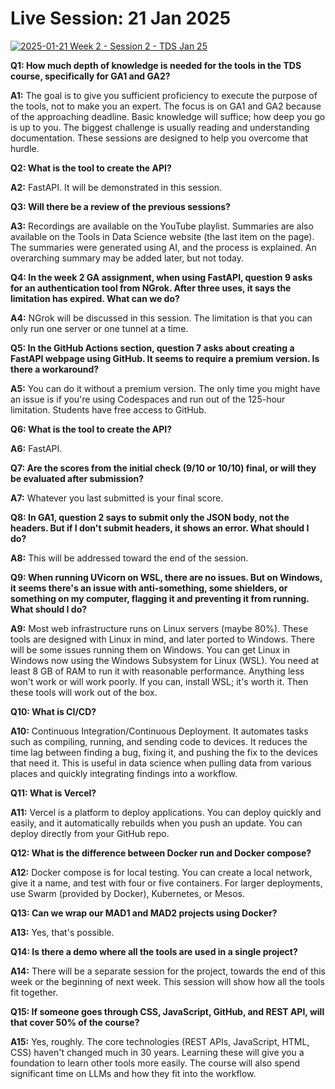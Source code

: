 # Live Session: 21 Jan 2025

[![2025-01-21 Week 2 - Session 2 - TDS Jan 25](https://i.ytimg.com/vi_webp/0e0RhXREnxU/sddefault.webp)](https://youtu.be/0e0RhXREnxU)

**Q1: How much depth of knowledge is needed for the tools in the TDS course, specifically for GA1 and GA2?**

**A1:** The goal is to give you sufficient proficiency to execute the purpose of the tools, not to make you an expert. The focus is on GA1 and GA2 because of the approaching deadline. Basic knowledge will suffice; how deep you go is up to you. The biggest challenge is usually reading and understanding documentation. These sessions are designed to help you overcome that hurdle.

**Q2: What is the tool to create the API?**

**A2:** FastAPI. It will be demonstrated in this session.

**Q3: Will there be a review of the previous sessions?**

**A3:** Recordings are available on the YouTube playlist. Summaries are also available on the Tools in Data Science website (the last item on the page). The summaries were generated using AI, and the process is explained. An overarching summary may be added later, but not today.

**Q4: In the week 2 GA assignment, when using FastAPI, question 9 asks for an authentication tool from NGrok. After three uses, it says the limitation has expired. What can we do?**

**A4:** NGrok will be discussed in this session. The limitation is that you can only run one server or one tunnel at a time.

**Q5: In the GitHub Actions section, question 7 asks about creating a FastAPI webpage using GitHub. It seems to require a premium version. Is there a workaround?**

**A5:** You can do it without a premium version. The only time you might have an issue is if you're using Codespaces and run out of the 125-hour limitation. Students have free access to GitHub.

**Q6: What is the tool to create the API?**

**A6:** FastAPI.

**Q7: Are the scores from the initial check (9/10 or 10/10) final, or will they be evaluated after submission?**

**A7:** Whatever you last submitted is your final score.

**Q8: In GA1, question 2 says to submit only the JSON body, not the headers. But if I don't submit headers, it shows an error. What should I do?**

**A8:** This will be addressed toward the end of the session.

**Q9: When running UVicorn on WSL, there are no issues. But on Windows, it seems there's an issue with anti-something, some shielders, or something on my computer, flagging it and preventing it from running. What should I do?**

**A9:** Most web infrastructure runs on Linux servers (maybe 80%). These tools are designed with Linux in mind, and later ported to Windows. There will be some issues running them on Windows. You can get Linux in Windows now using the Windows Subsystem for Linux (WSL). You need at least 8 GB of RAM to run it with reasonable performance. Anything less won't work or will work poorly. If you can, install WSL; it's worth it. Then these tools will work out of the box.

**Q10: What is CI/CD?**

**A10:** Continuous Integration/Continuous Deployment. It automates tasks such as compiling, running, and sending code to devices. It reduces the time lag between finding a bug, fixing it, and pushing the fix to the devices that need it. This is useful in data science when pulling data from various places and quickly integrating findings into a workflow.

**Q11: What is Vercel?**

**A11:** Vercel is a platform to deploy applications. You can deploy quickly and easily, and it automatically rebuilds when you push an update. You can deploy directly from your GitHub repo.

**Q12: What is the difference between Docker run and Docker compose?**

**A12:** Docker compose is for local testing. You can create a local network, give it a name, and test with four or five containers. For larger deployments, use Swarm (provided by Docker), Kubernetes, or Mesos.

**Q13: Can we wrap our MAD1 and MAD2 projects using Docker?**

**A13:** Yes, that's possible.

**Q14: Is there a demo where all the tools are used in a single project?**

**A14:** There will be a separate session for the project, towards the end of this week or the beginning of next week. This session will show how all the tools fit together.

**Q15: If someone goes through CSS, JavaScript, GitHub, and REST API, will that cover 50% of the course?**

**A15:** Yes, roughly. The core technologies (REST APIs, JavaScript, HTML, CSS) haven't changed much in 30 years. Learning these will give you a foundation to learn other tools more easily. The course will also spend significant time on LLMs and how they fit into the workflow.
